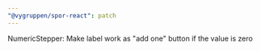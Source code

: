 ```yaml
---
"@vygruppen/spor-react": patch
---
```


NumericStepper: Make label work as "add one" button if the value is zero

